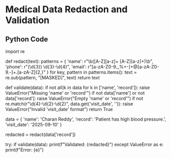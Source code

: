 # Medical Data Redaction and Validation

## Python Code

import re

def redact(text):
    patterns = {
        'name': r"\b([A-Z][a-z]+ [A-Z][a-z]+)\b",
        'phone': r"\(\d{3}\) \d{3}-\d{4}",
        'email': r"[a-zA-Z0-9._%+-]+@[a-zA-Z0-9.-]+\.[a-zA-Z]{2,}"
    }
    for key, pattern in patterns.items():
        text = re.sub(pattern, "[MASKED]", text)
    return text

def validate(data):
    if not all(k in data for k in ['name', 'record']):
        raise ValueError("Missing 'name' or 'record'")
    if not data['name'] or not data['record']:
        raise ValueError("Empty 'name' or 'record'")
    if not re.match(r"\d{4}-\d{2}-\d{2}", data.get('visit_date', '')):
        raise ValueError("Invalid 'visit_date' format")
    return True

data = {
    'name': 'Charan Reddy',
    'record': 'Patient has high blood pressure.',
    'visit_date': '2025-09-10'
}

redacted = redact(data['record'])

try:
    if validate(data):
        print(f"Validated: {redacted}")
except ValueError as e:
    print(f"Error: {e}")
    
    
